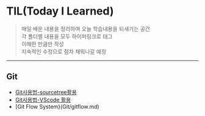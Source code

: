 # TIL(Today I Learned)
> 매일 배운 내용을 정리하며 오늘 학습내용을 되새기는 공간   
> 각 폴더별 내용을 모두 하이퍼링크로 태그  
> 이해한 만큼만 작성  
> 지속적인 수정으로 점차 채워나갈 예정  
----
## Git
- [Git사용법-sourcetree활용](Git/sourcetree.md)
- [Git사용법-VScode 활용](Git/visual_studio_code.md)
- [Git Flow System}(Git/gitflow.md) 
